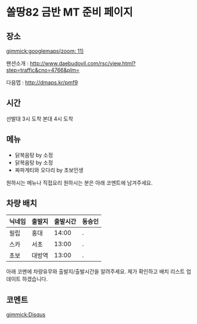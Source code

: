 # 쏠땅82 금반 MT 준비 페이지 

## 장소


[gimmick:googlemaps(zoom: 11)](129+Jangoe-ri,+Seosin-myeon,+Hwaseong-si,+Gyeonggi-do)


팬션소개 : http://www.daebudovil.com/rsc/view.html?step=traffic&cno=4766&plm=

다음맵 : http://dmaps.kr/pmf9

## 시간

선발대 3시 도착
본대 4시 도착

## 메뉴 

* 닭복음탕 by 소정
* 닭복음탕 by 소정
* 짜파게티와 오다리 by 초보인생

원하시는 메뉴나 직접요리 원하시는 분은 아래 코멘트에 남겨주세요.



## 차량 배치

| 닉네임    | 출발지   | 출발시간   | 동승인 |
| --------- | -------- | ---------- | ------ |
| 필립      | 홍대     | 14:00      | .      |
| 스카      | 서초     | 13:00      | .      |
| 초보      | 대방역   | 13:00      | .      |

아래 코멘에 차량유무와 출발지/출발시간을 알려주세요. 제가 확인하고 배치 리스트 업데이트 하겠습니다.


## 코멘트

[gimmick:Disqus](sewonist-github-io)
